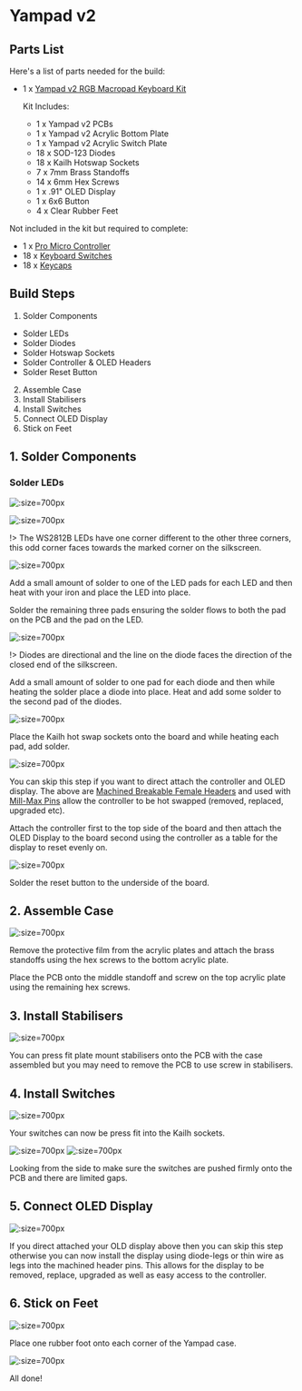 # Yampad v2

## Parts List

Here's a list of parts needed for the build:

* 1 x [Yampad v2 RGB Macropad Keyboard Kit](https://keebd.com/products/yampad-v2-rgb-macropad-keyboard-kit)

  Kit Includes:
  * 1 x Yampad v2 PCBs
  * 1 x Yampad v2 Acrylic Bottom Plate
  * 1 x Yampad v2 Acrylic Switch Plate
  * 18 x SOD-123 Diodes
  * 18 x Kailh Hotswap Sockets
  * 7 x 7mm Brass Standoffs
  * 14 x 6mm Hex Screws
  * 1 x .91" OLED Display
  * 1 x 6x6 Button
  * 4 x Clear Rubber Feet

Not included in the kit but required to complete:
* 1 x [Pro Micro Controller](https://keebd.com/collections/controllers)
* 18 x [Keyboard Switches](https://keebd.com/collections/switches)
* 18 x [Keycaps](https://keebd.com/collections/caps)

## Build Steps

1. Solder Components
  * Solder LEDs
  * Solder Diodes
  * Solder Hotswap Sockets
  * Solder Controller & OLED Headers
  * Solder Reset Button
2. Assemble Case
3. Install Stabilisers
4. Install Switches
5. Connect OLED Display
6. Stick on Feet

## 1. Solder Components

### Solder LEDs

![](./ws2812b.jpg ':size=700px')

![](./silk.jpg ':size=700px')

!> The WS2812B LEDs have one corner different to the other three corners, this odd corner faces towards the marked corner on the silkscreen.

![](./leds.jpg ':size=700px')

Add a small amount of solder to one of the LED pads for each LED and then heat with your iron and place the LED into place.

Solder the remaining three pads ensuring the solder flows to both the pad on the PCB and the pad on the LED.

![](./diodes.jpg ':size=700px')

!> Diodes are directional and the line on the diode faces the direction of the closed end of the silkscreen.

Add a small amount of solder to one pad for each diode and then while heating the solder place a diode into place. Heat and add some solder to the second pad of the diodes.

![](./hotswap-sockets.jpg ':size=700px')

Place the Kailh hot swap sockets onto the board and while heating each pad, add solder.

![](./headers.jpg ':size=700px')

You can skip this step if you want to direct attach the controller and OLED display. The above are [Machined Breakable Female Headers](https://keebd.com/products/40-pin-machined-ic-breakable-female-header-strip) and used with [Mill-Max Pins](https://keebd.com/products/mill-max-low-profile-controller-pins-pack-of-25) allow the controller to be hot swapped (removed, replaced, upgraded etc).

Attach the controller first to the top side of the board and then attach the OLED Display to the board second using the controller as a table for the display to reset evenly on.

![](./button.jpg ':size=700px')

Solder the reset button to the underside of the board.

## 2. Assemble Case

![](/case.jpg ':size=700px')

Remove the protective film from the acrylic plates and attach the brass standoffs using the hex screws to the bottom acrylic plate.

Place the PCB onto the middle standoff and screw on the top acrylic plate using the remaining hex screws.

## 3. Install Stabilisers

![](./stabilisers.jpg ':size=700px')

You can press fit plate mount stabilisers onto the PCB with the case assembled but you may need to remove the PCB to use screw in stabilisers.

## 4. Install Switches

![](./switches.jpg ':size=700px')

Your switches can now be press fit into the Kailh sockets.

![](./side-1.jpg ':size=700px')
![](./side-2.jpg ':size=700px')

Looking from the side to make sure the switches are pushed firmly onto the PCB and there are limited gaps.

## 5. Connect OLED Display

![](./oled.jpg ':size=700px')

If you direct attached your OLD display above then you can skip this step otherwise you can now install the display using diode-legs or thin wire as legs into the machined header pins. This allows for the display to be removed, replace, upgraded as well as easy access to the controller.

## 6. Stick on Feet

![](./feet.jpg ':size=700px')

Place one rubber foot onto each corner of the Yampad case.

![](./complete.jpg ':size=700px')

All done!
